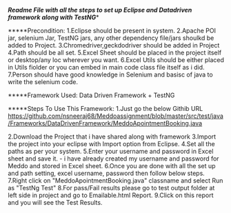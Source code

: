 *****Readme File with all the steps to set up Eclipse and Datadriven framework along with TestNG******


*****Precondition:
1.Eclipse should be present in system.
2.Apache POI jar, selenium Jar, TestNG jars, any other dependency file/jars shoulkd be added to Project.
3.Chromedriver,geckdodriver should be added in Project
4.Path should be all set.
5.Excel Sheet should be placed in the project itself or desktop/any loc wherever you want.
6.Excel Utils should be either placed in Utils fiolder or you can embed in main code class file itself as i did.
7.Person should have good knowledge in Selenium and basisc of java to write the selenium code.


*****Framework Used: Data Driven Framework + TestNG


*****Steps To Use This Framework:
1.Just go the below Githib URL
https://github.com/nsneeraj68/Meddoassignment/blob/master/src/test/java/Frameworks/DataDrivenFramework/MeddoApointmentBooking.java

2.Download the Project that i have shared along with framework
3.Import the project into your eclipse with Import option from Eclipse.
4.Set all the paths as per  your system.
5.Enter your username and password in Excel sheet and save it. - i have already created my username and password for Meddo and stored in Excel sheet.
6.Once you are done with all the set up and path setting, excel username, password then follow below steps.
7.Right click on "MeddoApointmentBooking.java" classname and select Run as "TestNg Test"
8.For pass/Fail results please go to test output folder at left side in project and go to Emailable.html Report.
9.Click on this report and you will see the Test Results.

